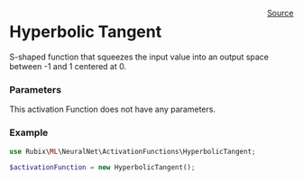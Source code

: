 <p><span style="float:right;"><a href="https://github.com/RubixML/RubixML/blob/master/src/NeuralNet/ActivationFunctions/HyperbolicTangent.php">Source</a></span></p>

# Hyperbolic Tangent
S-shaped function that squeezes the input value into an output space between -1 and 1 centered at 0.

### Parameters
This activation Function does not have any parameters.

### Example
```php
use Rubix\ML\NeuralNet\ActivationFunctions\HyperbolicTangent;

$activationFunction = new HyperbolicTangent();
```